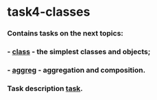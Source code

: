 # task4-classes
### Contains tasks on the next topics:
### - [class](https://github.com/OlgaDorohova/task4-classes/tree/main/src/my/home/programming4/simple) - the simplest classes and objects;
### - [aggreg](https://github.com/OlgaDorohova/task4-classes/tree/main/src/my/home/programming4/composition) - aggregation and composition.
### Task description [task](https://github.com/OlgaDorohova/task4-classes/blob/main/Practice_4.pdf).

